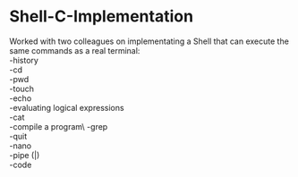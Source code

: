 # Shell-C-Implementation
Worked with two colleagues on implementating a Shell that can execute the same commands as a real terminal:\
-history\
-cd\
-pwd\
-touch\
-echo\
-evaluating logical expressions\
-cat\
-compile a program\ 
-grep\
-quit\
-nano\
-pipe (|)\
-code 
